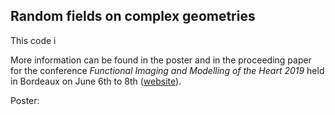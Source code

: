Random fields on complex geometries
---
This code i

More information can be found in the poster and in the proceeding paper for the conference *Functional Imaging and Modelling of the Heart 2019* held in Bordeaux on June 6th to 8th ([website](https://fimh2019.sciencesconf.org)).

Poster: 
<!--stackedit_data:
eyJoaXN0b3J5IjpbLTUwNjcxOTUzNV19
-->